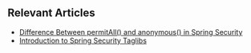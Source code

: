 ## Relevant Articles
- [Difference Between permitAll() and anonymous() in Spring Security](https://www.baeldung.com/spring-security-permitall-vs-anonymous)
- [Introduction to Spring Security Taglibs](https://www.baeldung.com/spring-security-taglibs)

